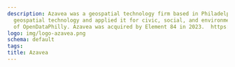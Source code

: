 ```yaml
---
description: Azavea was a geospatial technology firm based in Philadelphia. Azavea developed new 
  geospatial technology and applied it for civic, social, and environmental impact. The firm was the original developer
  of OpenDataPhilly. Azavea was acquired by Element 84 in 2023.  https://www.azavea.com/
logo: img/logo-azavea.png
schema: default
tags:
title: Azavea
---
```

